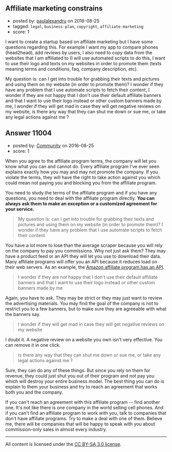 ## Affiliate marketing constrains

- posted by: [paulalexandru](https://stackexchange.com/users/4311827/paulalexandru) on 2016-08-25
- tagged: `legal`, `business-plan`, `copyright`, `affiliate-marketing`
- score: 1

<p>I want to create a startup based on affiliate marketing but I have some questions regarding this. For example I want my app to compare phones (head2head), add reviews by users, I also need to copy data from the websites that I am affiliated to (I will use automated scripts to do this, I want to use their logo and texts on my websites in order to promote them (texts meaning terms and conditions, faq, company description, etc).</p>

<p>My question is: can I get into trouble for grabbing their texts and pictures and using them on my website (in order to promote them)? I wonder if they have any problem that I use automate scripts to fetch their content, I wonder if they are not happy that I don't use their default affiliate banners and that I want to use their logo instead or other custom banners made by me, I wonder if they will get mad in case they will get negative reviews on my website, is there any way that they can shut me down or sue me, or take any legal actions against me ?</p>



## Answer 11004

- posted by: [Community](https://stackexchange.com/users/-1/community) on 2016-08-25
- score: 1

<p>When you agree to the affiliate program terms, the company will let you know what you can and cannot do. Every affiliate program I've ever seen explains exactly how  you may and may not promote the company. If you violate the terms, they will have the right to take action against you which could mean not paying you and blocking you from the affiliate program.</p>

<p>You need to study the terms of the affiliate program and if you have any questions, you need to deal with the affiliate program directly. <strong>You can always ask them to make an exception or a customized agreement for your service.</strong></p>

<blockquote>
  <p>My question is: can I get into trouble for grabbing their texts and pictures and using them on my website (in order to promote them)? I wonder if they have any problem that I use automate scripts to fetch their content</p>
</blockquote>

<p>You have a lot more to lose than the average scraper because you will rely on the company to pay you commissions. Why not just ask them? They may have a product feed or an API they will let you use to download their data. Many affiliate programs will offer you an API because it reduces load on their web servers. As an example, the <a href="https://affiliate-program.amazon.com/gp/advertising/api/detail/main.html" rel="nofollow">Amazon affiliate program has an API</a>.</p>

<blockquote>
  <p>I wonder if they are not happy that I don't use their default affiliate banners and that I want to use their logo instead or other custom banners made by me</p>
</blockquote>

<p>Again, you have to ask. They may be strict or they may just want to review the advertising materials. You may find the goal of the company is not to restrict you to a few banners, but to make sure they are agreeable with what the banners say.</p>

<blockquote>
  <p>I wonder if they will get mad in case they will get negative reviews on my website</p>
</blockquote>

<p>I doubt it. A negative review on a website you own isn't very effective. You can remove it in one click.</p>

<blockquote>
  <p>is there any way that they can shut me down or sue me, or take any legal actions against me ?</p>
</blockquote>

<p>Sure, they can do any of these things. But since you rely on them for revenue, they could just shut you out of their program and not pay you which will destroy your entire business model. The best thing you can do is explain to them your business and try to reach an agreement that works both you and the company.</p>

<p>If you can't reach an agreement with this affiliate program -- find another one. It's not like there is one company in the world selling cell phones. And if you can't find an affiliate program to work with you, talk to companies that don't have affiliate programs. Try to make a deal with one of them. Believe me, there will be companies that will be happy to speak with you about commission-only sales in almost every industry.</p>




---

All content is licensed under the [CC BY-SA 3.0 license](https://creativecommons.org/licenses/by-sa/3.0/).

